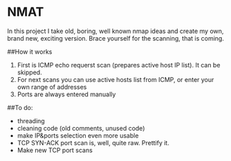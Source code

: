 # NMAT
In this project I take old, boring, well known nmap ideas and create my own, brand new, exciting version.
Brace yourself for the scanning, that is coming.

##How it works
1. First is ICMP echo requerst scan (prepares active host IP list). It can be skipped.
2. For next scans you can use active hosts list from ICMP, or enter your own range of addresses
3. Ports are always entered manually

##To do:
- threading
- cleaning code (old comments, unused code)
- make IP&ports selection even more usable
- TCP SYN-ACK port scan is, well, quite raw. Prettify it.
- Make new TCP port scans
